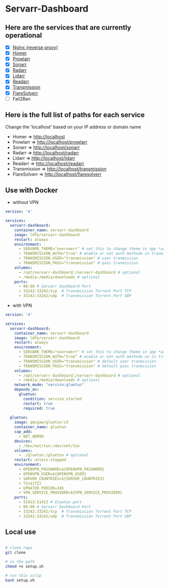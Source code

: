 # Servarr-Dashboard

## Here are the services that are currently operational

- [X] [Nginx (reverse proxy)](https://www.nginx.com/)
- [X] [Homer](https://github.com/bastienwirtz/homer)
- [X] [Prowlarr](https://wiki.servarr.com/en/prowlarr)
- [X] [Sonarr](https://wiki.servarr.com/en/sonarr)
- [X] [Radarr](https://wiki.servarr.com/en/radarr)
- [X] [Lidarr](https://wiki.servarr.com/en/lidarr)
- [X] [Readarr](https://wiki.servarr.com/en/readarr)
- [X] [Transmission](https://transmissionbt.com/)
- [X] [FlareSolverr](https://github.com/FlareSolverr/FlareSolverr)
- [ ] Fail2Ban

## Here is the full list of paths for each service

Change the 'localhost' based on your IP address or domain name

- Homer => <http://localhost>
- Prowlarr => <http://localhost/prowlarr>
- Sonarr => <http://localhost/sonarr>
- Radarr => <http://localhost/radarr>
- Lidarr => <http://localhost/lidarr>
- Readarr => <http://localhost/readarr>
- Transmission => <http://localhost/transmission>
- FlareSolverr => <http://localhost/flaresolverr>

## Use with Docker
  
- without VPN

```yml
version: '4'

services:
  servarr-dashboard:
    container_name: servarr-dashboard
    image: ldfe/servarr-dashboard
    restart: always
    environment:
      - SERVARR_THEME="overseerr" # set this to change theme in app *arrs look -> https://docs.theme-park.dev/themes/sonarr/
      - TRANSMISSION_AUTH="true" # enable or not auth methode in tranmission
      - TRANSMISSION_USER="transmission" # user tranmission
      - TRANSMISSION_PASS="transmission" # pass tranmission
    volumes:
      - /opt/servarr-dashboard:/servarr-dashboard # optional
      - /media:/media/downloads # optional
    ports:
      - 80:80 # Servarr Dashboard Port
      - 33242:33242/tcp  # Transmission Torrent Port TCP
      - 33242:33242/udp  # Transmission Torrent Port UDP 
```

- with VPN

```yml
version: '4'

services:
  servarr-dashboard:
    container_name: servarr-dashboard
    image: ldfe/servarr-dashboard
    restart: always
    environment:
      - SERVARR_THEME="overseerr" # set this to change theme in app *arrs look -> https://docs.theme-park.dev/themes/sonarr/
      - TRANSMISSION_AUTH="true" # enable or not auth methode on in tranmission
      - TRANSMISSION_USER="transmission" # default user tranmission
      - TRANSMISSION_PASS="transmission" # default pass tranmission
    volumes:
      - /opt/servarr-dashboard:/servarr-dashboard # optional
      - /media:/media/downloads # optional
    network_mode: "service:gluetun"
    depends_on:
      gluetun:
        condition: service_started
        restart: true
        required: true
  
  gluetun:
    image: qmcgaw/gluetun:v3
    container_name: gluetun
    cap_add:
      - NET_ADMIN
    devices:
      - /dev/net/tun:/dev/net/tun
    volumes:
      - ./gluetun:/gluetun # optional
    restart: unless-stopped
    environment:
      - OPENVPN_PASSWORD=${OPENVPN_PASSWORD}
      - OPENVPN_USER=${OPENVPN_USER}
      - SERVER_COUNTRIES=${SERVER_COUNTRIES}
      - TZ=${TZ}
      - UPDATER_PERIOD=24h
      - VPN_SERVICE_PROVIDER=${VPN_SERVICE_PROVIDER}
    ports:
      - 51413:51413 # Gluetun port
      - 80:80 # Servarr Dashboard Port
      - 33242:33242/tcp  # Transmission Torrent Port TCP
      - 33242:33242/udp  # Transmission Torrent Port UDP 
```

## Local use

```bash

# clone repo
git clone 

# in the path 
chmod +x setup.sh

# run this scrip
bash setup.sh

```

